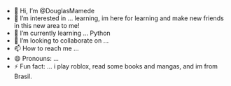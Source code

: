 - 👋 Hi, I’m @DouglasMamede
- 👀 I’m interested in ... learning, im here for learning and make new friends in this new area to me!
- 🌱 I’m currently learning ... Python
- 💞️ I’m looking to collaborate on ...
- 📫 How to reach me ...
- 😄 Pronouns: ...
- ⚡ Fun fact: ... i play roblox, read some books and mangas, and im from Brasil.

<!---
DouglasMamede/DouglasMamede is a ✨ special ✨ repository because its `README.md` (this file) appears on your GitHub profile.
You can click the Preview link to take a look at your changes.
--->
